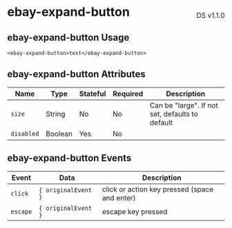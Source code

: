 <h1 style='display: flex; justify-content: space-between; align-items: center;'>
    <span>
        ebay-expand-button
    </span>
    <span style='font-weight: normal; font-size: medium; margin-bottom: -15px;'>
        DS v1.1.0
    </span>
</h1>

## ebay-expand-button Usage

```marko
<ebay-expand-button>text</ebay-expand-button>
```

## ebay-expand-button Attributes

| Name       | Type    | Stateful | Required | Description                                     |
| ---------- | ------- | -------- | -------- | ----------------------------------------------- |
| `size`     | String  | No       | No       | Can be "large". If not set, defaults to default |
| `disabled` | Boolean | Yes      | No       |

## ebay-expand-button Events

| Event    | Data                | Description                                   |
| -------- | ------------------- | --------------------------------------------- |
| `click`  | `{ originalEvent }` | click or action key pressed (space and enter) |
| `escape` | `{ originalEvent }` | escape key pressed                            |
